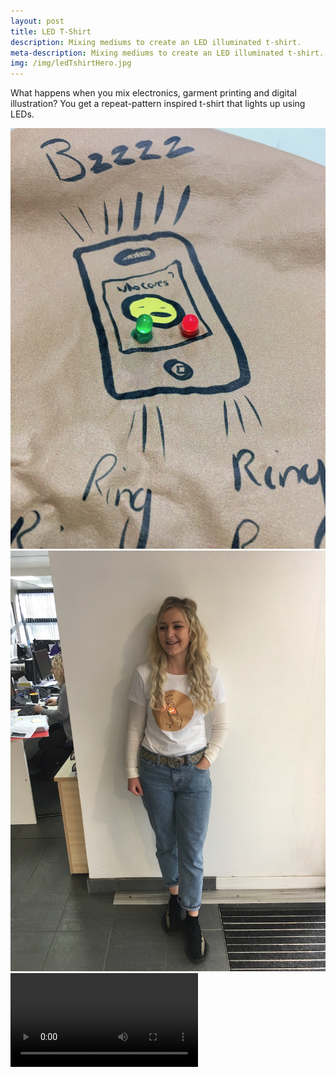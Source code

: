 ```yaml
---
layout: post
title: LED T-Shirt
description: Mixing mediums to create an LED illuminated t-shirt.
meta-description: Mixing mediums to create an LED illuminated t-shirt.
img: /img/ledTshirtHero.jpg
---
```


What happens when you mix electronics, garment printing and digital illustration? You get a repeat-pattern inspired t-shirt that lights up using LEDs.

<img src="/img/ledTShirtClose.jpg" alt="" title="" />

<img src="/img/ledTshirtChelsea.jpg" alt="" title="" />

<video>
  <source src="/img/ledPaintTest.m4v" type="video/mp4">
  <source src="/img/ledPaintTest.ogg" type="video/ogg">
Your browser does not support the video tag.
</video>
